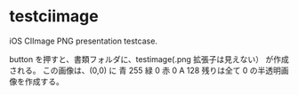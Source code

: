 # testciimage
iOS CIImage PNG presentation testcase.

button を押すと、書類フォルダに、testimage(.png 拡張子は見えない） が作成される。
この画像は、(0,0) に 青 255 緑 0 赤 0 A 128 残りは全て 0 の半透明画像を作成する。

